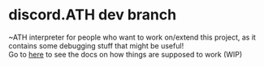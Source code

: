 # discord.ATH dev branch
~ATH interpreter for people who want to work on/extend this project, as it contains some debugging stuff that might be useful!
<br>
Go to [here](https://docs.google.com/document/d/1G6urfNKDhPaQ1iEr9h0o7KPr6gEX80VzdnM1nMBINcY/edit) to see the docs on how things are supposed to work (WIP)
